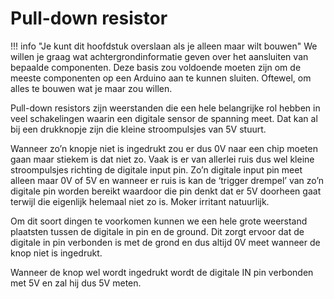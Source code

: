 # Pull-down resistor
!!! info "Je kunt dit hoofdstuk overslaan als je alleen maar wilt bouwen"
    We willen je graag wat achtergrondinformatie geven over het aansluiten van bepaalde componenten. Deze basis zou voldoende moeten zijn om de meeste componenten op een Arduino aan te kunnen sluiten. Oftewel, om alles te bouwen wat je maar zou willen.

Pull-down resistors zijn weerstanden die een hele belangrijke rol hebben in veel schakelingen waarin een digitale sensor de spanning meet. Dat kan al bij een drukknopje zijn die kleine stroompulsjes van 5V stuurt.

Wanneer zo’n knopje niet is ingedrukt zou er dus 0V naar een chip moeten gaan maar stiekem is dat niet zo. Vaak is er van allerlei ruis dus wel kleine stroompulsjes richting de digitale input pin. Zo’n digitale input pin meet alleen maar 0V of 5V en wanneer er ruis is kan de ‘trigger drempel’ van zo’n digitale pin worden bereikt waardoor die pin denkt dat er 5V doorheen gaat terwijl die eigenlijk helemaal niet zo is. Moker irritant natuurlijk.

Om dit soort dingen te voorkomen kunnen we een hele grote weerstand plaatsten tussen de digitale in pin en de ground. Dit zorgt ervoor dat de digitale in pin verbonden is met de grond en dus altijd 0V meet wanneer de knop niet is ingedrukt.

Wanneer de knop wel wordt ingedrukt wordt de digitale IN pin verbonden met 5V en zal hij dus 5V meten.
